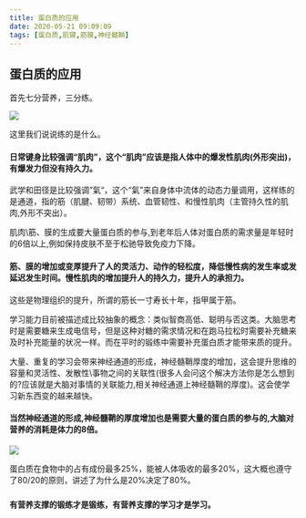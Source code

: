 ```yaml
---
title: 蛋白质的应用
date: 2020-05-21 09:09:09
tags: [蛋白质,肌键,筋膜,神经髓鞘]
---
```


## 蛋白质的应用



首先七分营养，三分练。

![](F:\P\kaotiai.amway\WeChat2020.05\neuro\001.jpg)

这里我们说说练的是什么。

#### 日常键身比较强调“肌肉”，这个“肌肉”应该是指人体中的爆发性肌肉(外形突出)，有爆发力但没有持久力。

武学和田径是比较强调”氣“，这个“氣”来自身体中流体的动态力量调用，这样练的是通道，指的筋（肌腱、韧带）系统、血管韧性、和慢性肌肉（主管持久性的肌肉,外形不突出）。

肌肉\筋、膜的生成要大量蛋白质的参与,到老年后人体对蛋白质的需求量是年轻时的6倍以上,例如保持皮肤不至于松驰导致免疫力下降。

#### 筋、膜的增加或变厚提升了人的灵活力、动作的轻松度，降低慢性病的发生率或发延迟发生时间。慢性肌肉的增加提升人的持久力，提升人的承担力。

这些是物理组织的提升，所谓的筋长一寸寿长十年，指甲属于筋。

学习能力目前被描述成比较抽象的概念：类似智商高低、聪明与否这类。大脑思考时是需要糖来生成电信号，但是这种对糖的需求情况和在跑马拉松时需要补充糖来及时补充能量的状况一样。而在平时的锻练中需要补充蛋白质才能带来质的提升。

大量、重复的学习会带来神经通道的形成，神经髓鞘厚度的增加，这会提升思维的容量和灵活性、发散性\事物之间的关联性(很多人会问这个解决方法你是怎么想到的?应该就是大脑对事情的关联能力,相关神经通道上神经髓鞘的厚度)。这会使学习新东西变的越来越快。

#### 当然神经通道的形成,神经髓鞘的厚度增加也是需要大量的蛋白质的参与的,大脑对营养的消耗是体力的8倍。

![](F:\P\kaotiai.amway\WeChat2020.05\neuro\002.jpg)

蛋白质在食物中的占有成份最多25%，能被人体吸收的最多20%，这大概也遵守了80/20的原则，讲述了为什么是20%决定了80%。

### `有营养支撑的锻练才是锻练，有营养支撑的学习才是学习。`